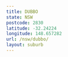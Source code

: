```yaml
---
title: DUBBO
state: NSW
postcode: 2830
latitude: -32.24224
longitude: 148.657282
url: /nsw/dubbo/
layout: suburb
---
```

